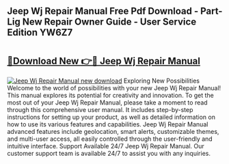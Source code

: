 ## Jeep Wj Repair Manual Free Pdf Download - Part-Lig New Repair Owner Guide - User Service Edition YW6Z7

# <h2><a href="http://bc72555.oget.top/?id=Jeep+Wj+Repair+Manual">🔗Download New 👉🔴 Jeep Wj Repair Manual</a></h2>

[![Jeep Wj Repair Manual new download](https://i.imgur.com/5g1atiW.png)](http://bc72555.oget.top/?id=Jeep+Wj+Repair+Manual)
Exploring New Possibilities Welcome to the world of possibilities with your new Jeep Wj Repair Manual! This manual explores its potential for creativity and innovation. To get the most out of your Jeep Wj Repair Manual, please take a moment to read through this comprehensive user manual. It includes step-by-step instructions for setting up your product, as well as detailed information on how to use its various features and capabilities. Jeep Wj Repair Manual advanced features include geolocation, smart alerts, customizable themes, and multi-user access, all easily controlled through the user-friendly and intuitive interface. Support Available 24/7 Jeep Wj Repair Manual. Our customer support team is available 24/7 to assist you with any inquiries.
